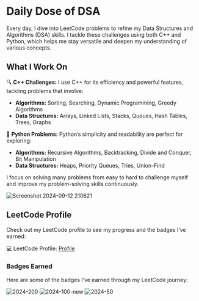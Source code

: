 
# Daily Dose of DSA

Every day, I dive into LeetCode problems to refine my Data Structures and Algorithms (DSA) skills. I tackle these challenges using both C++ and Python, which helps me stay versatile and deepen my understanding of various concepts.

## What I Work On
🔍 **C++ Challenges:** I use C++ for its efficiency and powerful features, tackling problems that involve:

- **Algorithms:** Sorting, Searching, Dynamic Programming, Greedy Algorithms
- **Data Structures:** Arrays, Linked Lists, Stacks, Queues, Hash Tables, Trees, Graphs

🐍 **Python Problems:** Python’s simplicity and readability are perfect for exploring:

- **Algorithms:** Recursive Algorithms, Backtracking, Divide and Conquer, Bit Manipulation
- **Data Structures:** Heaps, Priority Queues, Tries, Union-Find

I focus on solving many problems from easy to hard to challenge myself and improve my problem-solving skills continuously.

![Screenshot 2024-09-12 210621](https://github.com/user-attachments/assets/668f9a14-a216-4e36-a629-721fe6a973ab)

## LeetCode Profile
Check out my LeetCode profile to see my progress and the badges I’ve earned:

💻 LeetCode Profile: [Profile](https://leetcode.com/u/akkshiiitaa/)

### Badges Earned


Here are some of the badges I’ve earned through my LeetCode journey:


![2024-200](https://github.com/user-attachments/assets/45f220c3-8357-415b-ba1d-05c9a6032124)
 ![2024-100-new](https://github.com/user-attachments/assets/ff541c6a-40bf-41fe-9ebe-ccc1e5373b55)
 ![2024-50](https://github.com/user-attachments/assets/4a2aaf39-1f76-45d2-b78f-cd76940f86d6)

